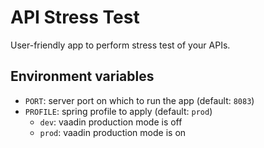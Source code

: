 # API Stress Test

User-friendly app to perform stress test of your APIs.

## Environment variables

- `PORT`: server port on which to run the app (default: `8083`)
- `PROFILE`: spring profile to apply (default: `prod`)
    - `dev`: vaadin production mode is off
    - `prod`: vaadin production mode is on
